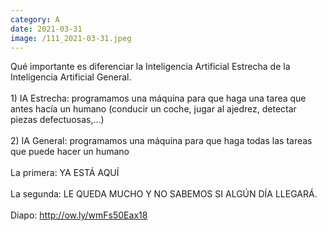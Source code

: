 ```yaml
--- 
category: A 
date: 2021-03-31 
image: /111_2021-03-31.jpeg 
--- 
```


Qué importante es diferenciar la Inteligencia Artificial Estrecha de la Inteligencia Artificial General. <br><br>1) IA Estrecha: programamos una máquina para que haga una tarea que antes hacía un humano (conducir un coche, jugar al ajedrez, detectar piezas defectuosas,...)<br><br>2) IA General: programamos una máquina para que haga todas las tareas que puede hacer un humano<br><br>La primera: YA ESTÁ AQUÍ<br><br>La segunda: LE QUEDA MUCHO Y NO SABEMOS SI ALGÚN DÍA LLEGARÁ. <br><br>Diapo: http://ow.ly/wmFs50Eax18
